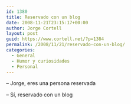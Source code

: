 ```yaml
---
id: 1380
title: Reservado con un blog
date: 2008-11-21T23:15:17+00:00
author: Jorge Cortell
layout: post
guid: https://www.cortell.net/?p=1384
permalink: /2008/11/21/reservado-con-un-blog/
categories:
  - General
  - Humor y curiosidades
  - Personal
---
```

– Jorge, eres una persona reservada

– Sí, reservado con un blog